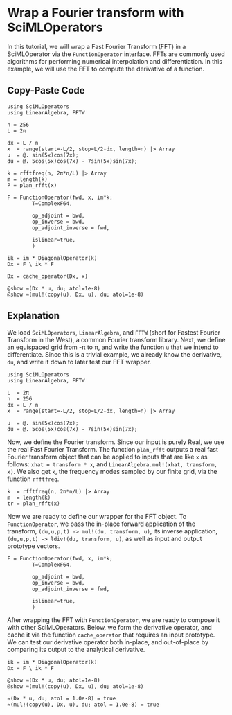 # Wrap a Fourier transform with SciMLOperators

In this tutorial, we will wrap a Fast Fourier Transform (FFT) in a SciMLOperator via the
`FunctionOperator` interface. FFTs are commonly used algorithms for performing numerical
interpolation and differentiation. In this example, we will use the FFT to compute the
derivative of a function.

## Copy-Paste Code

```
using SciMLOperators
using LinearAlgebra, FFTW

n = 256
L = 2π

dx = L / n
x  = range(start=-L/2, stop=L/2-dx, length=n) |> Array
u  = @. sin(5x)cos(7x);
du = @. 5cos(5x)cos(7x) - 7sin(5x)sin(7x);

k = rfftfreq(n, 2π*n/L) |> Array
m = length(k)
P = plan_rfft(x)

F = FunctionOperator(fwd, x, im*k;
        T=ComplexF64,

        op_adjoint = bwd,
        op_inverse = bwd,
        op_adjoint_inverse = fwd,

        islinear=true,
        )

ik = im * DiagonalOperator(k)
Dx = F \ ik * F

Dx = cache_operator(Dx, x)

@show ≈(Dx * u, du; atol=1e-8)
@show ≈(mul!(copy(u), Dx, u), du; atol=1e-8)
```

## Explanation

We load `SciMLOperators`, `LinearAlgebra`, and `FFTW` (short for Fastest Fourier Transform
in the West), a common Fourier transform library. Next, we define an equispaced grid from
-π to π, and write the function `u` that we intend to differentiate. Since this is a
trivial example, we already know the derivative, `du`, and write it down to later test our
FFT wrapper.

```
using SciMLOperators
using LinearAlgebra, FFTW

L  = 2π
n  = 256
dx = L / n
x  = range(start=-L/2, stop=L/2-dx, length=n) |> Array

u  = @. sin(5x)cos(7x);
du = @. 5cos(5x)cos(7x) - 7sin(5x)sin(7x);

```

Now, we define the Fourier transform. Since our input is purely Real, we use the real
Fast Fourier Transform. The function `plan_rfft` outputs a real fast Fourier transform
object that can be applied to inputs that are like `x` as follows: `xhat = transform * x`,
and `LinearAlgebra.mul!(xhat, transform, x)`.  We also get `k`, the frequency modes sampled by
our finite grid, via the function `rfftfreq`.

```
k  = rfftfreq(n, 2π*n/L) |> Array
m  = length(k)
tr = plan_rfft(x)
```

Now we are ready to define our wrapper for the FFT object. To `FunctionOperator`, we
pass the in-place forward application of the transform,
`(du,u,p,t) -> mul!(du, transform, u)`, its inverse application,
`(du,u,p,t) -> ldiv!(du, transform, u)`, as well as input and output prototype vectors.

```
F = FunctionOperator(fwd, x, im*k;
        T=ComplexF64,

        op_adjoint = bwd,
        op_inverse = bwd,
        op_adjoint_inverse = fwd,

        islinear=true,
        )
```

After wrapping the FFT with `FunctionOperator`, we are ready to compose it with other
SciMLOperators. Below, we form the derivative operator, and cache it via the function
`cache_operator` that requires an input prototype. We can test our derivative operator
both in-place, and out-of-place by comparing its output to the analytical derivative.

```
ik = im * DiagonalOperator(k)
Dx = F \ ik * F

@show ≈(Dx * u, du; atol=1e-8)
@show ≈(mul!(copy(u), Dx, u), du; atol=1e-8)
```

```
≈(Dx * u, du; atol = 1.0e-8) = true
≈(mul!(copy(u), Dx, u), du; atol = 1.0e-8) = true
```



